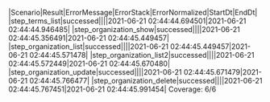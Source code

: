 |Scenario|Result|ErrorMessage|ErrorStack|ErrorNormalized|StartDt|EndDt|
|step_terms_list|successed||||2021-06-21 02:44:44.694501|2021-06-21 02:44:44.946485|
|step_organization_show|successed||||2021-06-21 02:44:45.356491|2021-06-21 02:44:45.449457|
|step_organization_list|successed||||2021-06-21 02:44:45.449457|2021-06-21 02:44:45.571478|
|step_organization_list2|successed||||2021-06-21 02:44:45.572449|2021-06-21 02:44:45.670480|
|step_organization_update|successed||||2021-06-21 02:44:45.671479|2021-06-21 02:44:45.766477|
|step_organization_delete|successed||||2021-06-21 02:44:45.767451|2021-06-21 02:44:45.991454|
Coverage: 6/6
